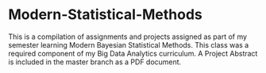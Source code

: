 # Modern-Statistical-Methods
This is a compilation of assignments and projects assigned as part of my semester learning Modern Bayesian Statistical Methods. This class was a required component of my Big Data Analytics curriculum.
A Project Abstract is included in the master branch as a PDF document.
